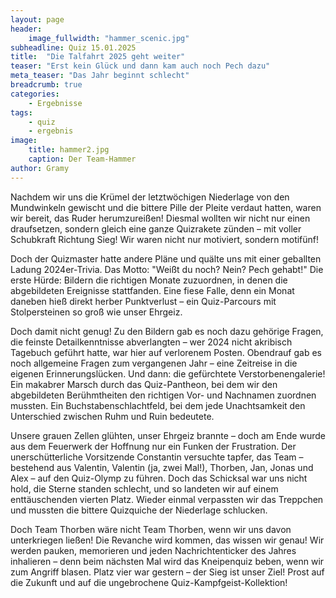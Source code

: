 ```yaml
---
layout: page
header:
    image_fullwidth: "hammer_scenic.jpg"
subheadline: Quiz 15.01.2025
title:  "Die Talfahrt 2025 geht weiter"
teaser: "Erst kein Glück und dann kam auch noch Pech dazu"
meta_teaser: "Das Jahr beginnt schlecht"
breadcrumb: true
categories:
    - Ergebnisse
tags:
    - quiz
    - ergebnis
image:
    title: hammer2.jpg
    caption: Der Team-Hammer
author: Gramy
---
```


Nachdem wir uns die Krümel der letztwöchigen Niederlage von den Mundwinkeln gewischt und die bittere Pille der Pleite verdaut hatten, waren wir bereit, das Ruder herumzureißen! 
Diesmal wollten wir nicht nur einen draufsetzen, sondern gleich eine ganze Quizrakete zünden – mit voller Schubkraft Richtung Sieg! 
Wir waren nicht nur motiviert, sondern motifünf!

Doch der Quizmaster hatte andere Pläne und quälte uns mit einer geballten Ladung 2024er-Trivia. 
Das Motto: "Weißt du noch? Nein? Pech gehabt!" 
Die erste Hürde: Bildern die richtigen Monate zuzuordnen, in denen die abgebildeten Ereignisse stattfanden. 
Eine fiese Falle, denn ein Monat daneben hieß direkt herber Punktverlust – ein Quiz-Parcours mit Stolpersteinen so groß wie unser Ehrgeiz.

Doch damit nicht genug! 
Zu den Bildern gab es noch dazu gehörige Fragen, die feinste Detailkenntnisse abverlangten – wer 2024 nicht akribisch Tagebuch geführt hatte, war hier auf verlorenem Posten. 
Obendrauf gab es noch allgemeine Fragen zum vergangenen Jahr – eine Zeitreise in die eigenen Erinnerungslücken. 
Und dann: die gefürchtete Verstorbenengalerie! 
Ein makabrer Marsch durch das Quiz-Pantheon, bei dem wir den abgebildeten Berühmtheiten den richtigen Vor- und Nachnamen zuordnen mussten. 
Ein Buchstabenschlachtfeld, bei dem jede Unachtsamkeit den Unterschied zwischen Ruhm und Ruin bedeutete.

Unsere grauen Zellen glühten, unser Ehrgeiz brannte – doch am Ende wurde aus dem Feuerwerk der Hoffnung nur ein Funken der Frustration. 
Der unerschütterliche Vorsitzende Constantin versuchte tapfer, das Team – bestehend aus Valentin, Valentin (ja, zwei Mal!), Thorben, Jan, Jonas und Alex – auf den Quiz-Olymp zu führen. 
Doch das Schicksal war uns nicht hold, die Sterne standen schlecht, und so landeten wir auf einem enttäuschenden vierten Platz. 
Wieder einmal verpassten wir das Treppchen und mussten die bittere Quizquiche der Niederlage schlucken.

Doch Team Thorben wäre nicht Team Thorben, wenn wir uns davon unterkriegen ließen! 
Die Revanche wird kommen, das wissen wir genau! 
Wir werden pauken, memorieren und jeden Nachrichtenticker des Jahres inhalieren – denn beim nächsten Mal wird das Kneipenquiz beben, wenn wir zum Angriff blasen. 
Platz vier war gestern – der Sieg ist unser Ziel! 
Prost auf die Zukunft und auf die ungebrochene Quiz-Kampfgeist-Kollektion!



